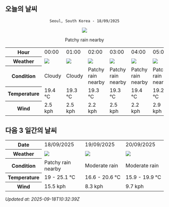 ## 오늘의 날씨
<div align="center">

`Seoul, South Korea - 18/09/2025`

<img src="https://cdn.weatherapi.com/weather/64x64/day/176.png"/>

Patchy rain nearby

</div>


<table>
    <tr>
        <th>Hour</th>
        <td>00:00</td><td>01:00</td><td>02:00</td><td>03:00</td><td>04:00</td><td>05:00</td><td>06:00</td><td>07:00</td><td>08:00</td><td>09:00</td><td>10:00</td><td>11:00</td><td>12:00</td><td>13:00</td><td>14:00</td><td>15:00</td><td>16:00</td><td>17:00</td><td>18:00</td><td>19:00</td><td>20:00</td><td>21:00</td><td>22:00</td><td>23:00</td>
    </tr>
    <tr>
        <th>Weather</th>
        <td><img src="https://cdn.weatherapi.com/weather/64x64/night/119.png"></img></td><td><img src="https://cdn.weatherapi.com/weather/64x64/night/119.png"></img></td><td><img src="https://cdn.weatherapi.com/weather/64x64/night/176.png"></img></td><td><img src="https://cdn.weatherapi.com/weather/64x64/night/176.png"></img></td><td><img src="https://cdn.weatherapi.com/weather/64x64/night/176.png"></img></td><td><img src="https://cdn.weatherapi.com/weather/64x64/night/176.png"></img></td><td><img src="https://cdn.weatherapi.com/weather/64x64/night/116.png"></img></td><td><img src="https://cdn.weatherapi.com/weather/64x64/day/116.png"></img></td><td><img src="https://cdn.weatherapi.com/weather/64x64/day/116.png"></img></td><td><img src="https://cdn.weatherapi.com/weather/64x64/day/113.png"></img></td><td><img src="https://cdn.weatherapi.com/weather/64x64/day/116.png"></img></td><td><img src="https://cdn.weatherapi.com/weather/64x64/day/116.png"></img></td><td><img src="https://cdn.weatherapi.com/weather/64x64/day/353.png"></img></td><td><img src="https://cdn.weatherapi.com/weather/64x64/day/353.png"></img></td><td><img src="https://cdn.weatherapi.com/weather/64x64/day/353.png"></img></td><td><img src="https://cdn.weatherapi.com/weather/64x64/day/176.png"></img></td><td><img src="https://cdn.weatherapi.com/weather/64x64/day/263.png"></img></td><td><img src="https://cdn.weatherapi.com/weather/64x64/day/176.png"></img></td><td><img src="https://cdn.weatherapi.com/weather/64x64/day/176.png"></img></td><td><img src="https://cdn.weatherapi.com/weather/64x64/night/116.png"></img></td><td><img src="https://cdn.weatherapi.com/weather/64x64/night/116.png"></img></td><td><img src="https://cdn.weatherapi.com/weather/64x64/night/116.png"></img></td><td><img src="https://cdn.weatherapi.com/weather/64x64/night/116.png"></img></td><td><img src="https://cdn.weatherapi.com/weather/64x64/night/116.png"></img></td>
    </tr>
    <tr>
        <th>Condition</th>
        <td width="200px">Cloudy </td><td width="200px">Cloudy </td><td width="200px">Patchy rain nearby</td><td width="200px">Patchy rain nearby</td><td width="200px">Patchy rain nearby</td><td width="200px">Patchy rain nearby</td><td width="200px">Partly Cloudy </td><td width="200px">Partly Cloudy </td><td width="200px">Partly Cloudy </td><td width="200px">Sunny</td><td width="200px">Partly Cloudy </td><td width="200px">Partly Cloudy </td><td width="200px">Light rain shower</td><td width="200px">Light rain shower</td><td width="200px">Light rain shower</td><td width="200px">Patchy rain nearby</td><td width="200px">Patchy light drizzle</td><td width="200px">Patchy rain nearby</td><td width="200px">Patchy rain nearby</td><td width="200px">Partly Cloudy </td><td width="200px">Partly Cloudy </td><td width="200px">Partly Cloudy </td><td width="200px">Partly Cloudy </td><td width="200px">Partly Cloudy </td>
    </tr>
    <tr>
        <th>Temperature</th>
        <td>19.4 °C</td><td>19.3 °C</td><td>19.3 °C</td><td>19.3 °C</td><td>19.4 °C</td><td>19.2 °C</td><td>19 °C</td><td>19.3 °C</td><td>20 °C</td><td>20.5 °C</td><td>21.8 °C</td><td>23.7 °C</td><td>24.8 °C</td><td>25.1 °C</td><td>24.8 °C</td><td>24.1 °C</td><td>24.1 °C</td><td>23.1 °C</td><td>22.1 °C</td><td>23.2 °C</td><td>20.5 °C</td><td>20 °C</td><td>19.8 °C</td><td>19.6 °C</td>
    </tr>
    <tr>
        <th>Wind</th>
        <td>2.5 kph</td><td>2.5 kph</td><td>2.2 kph</td><td>2.5 kph</td><td>2.2 kph</td><td>2.9 kph</td><td>3.2 kph</td><td>2.9 kph</td><td>2.5 kph</td><td>4.3 kph</td><td>4.3 kph</td><td>5.8 kph</td><td>7.6 kph</td><td>10.4 kph</td><td>13.3 kph</td><td>14.4 kph</td><td>15.5 kph</td><td>13.7 kph</td><td>11.2 kph</td><td>9.4 kph</td><td>10.1 kph</td><td>9.4 kph</td><td>9 kph</td><td>7.6 kph</td>
    </tr>
</table>


## 다음 3 일간의 날씨


<table>
    <tr>
        <th>Date</th>
        <td>18/09/2025</td><td>19/09/2025</td><td>20/09/2025</td>
    </tr>
    <tr>
        <th>Weather</th>
        <td><img src="https://cdn.weatherapi.com/weather/64x64/day/176.png"/></td><td><img src="https://cdn.weatherapi.com/weather/64x64/day/302.png"/></td><td><img src="https://cdn.weatherapi.com/weather/64x64/day/302.png"/></td>
    </tr>
    <tr>
        <th>Condition</th>
        <td width="200px">Patchy rain nearby</td><td width="200px">Moderate rain</td><td width="200px">Moderate rain</td>
    </tr>
    <tr>
        <th>Temperature</th>
        <td>19 -  25.1 °C</td><td>16.6 -  20.6 °C</td><td>15.9 -  19.9 °C</td>
    </tr>
    <tr>
        <th>Wind</th>
        <td>15.5 kph</td><td>8.3 kph</td><td>9.7 kph</td>
    </tr>
</table>


*Updated at: 2025-09-18T10:32:39Z*
